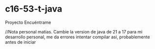 # c16-53-t-java
Proyecto Encuéntrame

//Nota personal matias. Cambie la version de java de 21 a 17 para mi desarrollo personal, me da errores intentar compilar asi, probablemente antes de iniciar